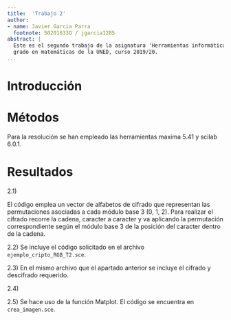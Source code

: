 ```yaml
---
title:  'Trabajo 2'  
author:
- name: Javier Garcia Parra
  footnote: 50201633Q / jgarcia1285
abstract: |
  Este es el segundo trabajo de la asignatura 'Herramientas informáticas para las matemáticas' del 
  grado en matemáticas de la UNED, curso 2019/20.
...
```


# Introducción


# Métodos

Para la resolución se han empleado las herramientas maxima 5.41 y scilab 6.0.1.

# Resultados

2.1)
 
El código emplea un vector de alfabetos de cifrado que representan las permutaciones asociadas a cada
módulo base 3 (0, 1, 2). 
Para realizar el cifrado recorre la cadena, caracter a caracter y va aplicando la permutación correspondiente
según el módulo base 3 de la posición del caracter dentro de la cadena.

2.2)
Se incluye el código solicitado en el archivo `ejemplo_cripto_RGB_T2.sce`.

2.3)
En el mismo archivo que el apartado anterior se incluye el cifrado y descifrado requerido.

2.4)

2.5)
Se hace uso de la función Matplot. El código se encuentra en `crea_imagen.sce`.
